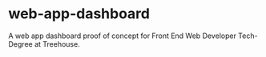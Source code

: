 # web-app-dashboard
A web app dashboard proof of concept for Front End Web Developer Tech-Degree at Treehouse. 
